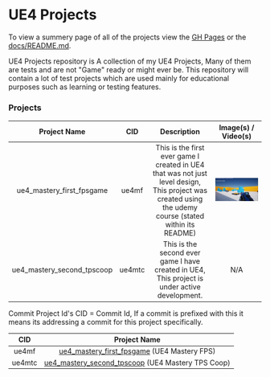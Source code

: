 # UE4 Projects
To view a summery page of all of the projects view the [GH Pages](https://callumcarmicheal.github.io/UE4_Learning_Projects) or the [docs/README.md](/docs/README.md).

UE4 Projects repository is A collection of my UE4 Projects, Many of them are tests and are not "Game" ready or might ever be. 
This repository will contain a lot of test projects which are used mainly for educational purposes such as learning or testing features.


### Projects

| Project Name | CID | Description | Image(s) / Video(s) |
:----:|:----:|:----:|:----:
ue4_mastery_first_fpsgame	|	ue4mf	|	This is the first ever game I created in UE4 that was not just level design, This project was created using the udemy course (stated within its README) | ![Ingame](/docs/resources/ue4_mastery_first_fpsgame.ingame.PNG "Ingame")
ue4_mastery_second_tpscoop	|	ue4mtc	|	This is the second ever game I have created in UE4, This project is under active development. | N/A


Commit Project Id's 
CID = Commit Id, If a commit is prefixed with this it means its addressing a commit for this project specifically.

| CID | Project Name |
:----:|:----:
ue4mf	| [ue4_mastery_first_fpsgame](ue4_mastery_first_fpsgame/) (UE4 Mastery FPS)
ue4mtc	|	[ue4_mastery_second_tpscoop](ue4_mastery_second_tpscoop/) (UE4 Mastery TPS Coop)
